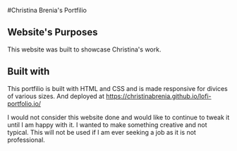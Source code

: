 #Christina Brenia's Portfilio 

## Website's Purposes
This website was built to showcase Christina's work. 

## Built with
This portfilio is built with HTML and CSS and is made responsive for divices of various sizes. And deployed at https://christinabrenia.github.io/lofi-portfolio.io/

I would not consider this website done and would like to continue to tweak it until I am happy with it. I wanted to make something creative and not typical. This will not be used if I am ever seeking a job as it is not professional. 